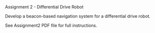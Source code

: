 Assignment 2 - Differential Drive Robot

Develop a beacon-based navigation system for a differential drive robot. 

See Assignment2 PDF file for full instructions. 
